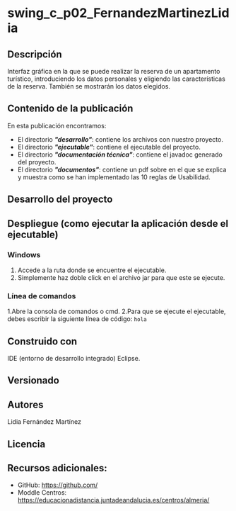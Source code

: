 #  swing_c_p02_FernandezMartinezLidia
## Descripción
Interfaz gráfica en la que se puede realizar la reserva de un apartamento turístico, introduciendo los datos personales y eligiendo las características de la reserva. También se mostrarán los datos elegidos.

## Contenido de la publicación
En esta publicación encontramos:
* El directorio ***"desarrollo"***: contiene los archivos con nuestro proyecto.
* El directorio ***"ejecutable"***: contiene el ejecutable del proyecto.
* El directorio ***"documentación técnica"***: contiene el javadoc generado del proyecto.
* El directorio ***"documentos"***: contiene un pdf sobre en el que se explica y muestra como se han implementado las 10 reglas de Usabilidad.

## Desarrollo del proyecto

## Despliegue (como ejecutar la aplicación desde el ejecutable)
### Windows
1. Accede a la ruta donde se encuentre el ejecutable.
2. Simplemente haz doble click en el archivo jar para que este se ejecute.
### Línea de comandos
1.Abre la consola de comandos o cmd.
2.Para que se ejecute el ejecutable, debes escribir la siguiente línea de código: `hola`
## Construido con
IDE (entorno de desarrollo integrado) Eclipse.
## Versionado

## Autores
Lidia Fernández Martínez
## Licencia

## Recursos adicionales:
* GitHub: https://github.com/
* Moddle Centros: https://educacionadistancia.juntadeandalucia.es/centros/almeria/




